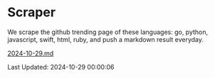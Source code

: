 # Scraper

We scrape the github trending page of these languages: go, python, javascript, swift, html, ruby, and push a markdown result everyday.

[2024-10-29.md](https://github.com/henson/Scraper/blob/master/2024-10-29.md)

Last Updated: 2024-10-29 00:00:06